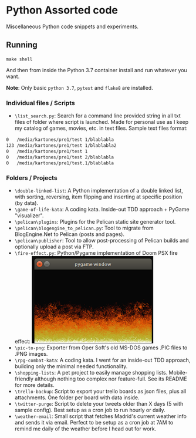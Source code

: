 Python Assorted code
====================

Miscellaneous Python code snippets and experiments.

## Running

```
make shell
```

And then from inside the Python 3.7 container install and run whatever you want.

**Note**: Only basic `python 3.7`, `pytest` and `flake8` are installed.


### Individual files / Scripts
* `\list_search.py`: Search for a command line provided string in all txt files of folder where script is launched. Made for personal use as I keep my catalog of games, movies, etc. in text files. Sample text files format:
```
0   /media/kartones/pre1/test 1/blablabla
123 /media/kartones/pre1/test 1/blablabla2
0   /media/kartones/pre1/test 1
0   /media/kartones/pre1/test 2/blablabla
0   /media/kartones/pre1/test.1/blablabla
```

### Folders / Projects
* `\double-linked-list`: A Python implementation of a double linked list, with sorting, reversing, item flipping and inserting at specific position (by data).
* `\game-of-life-kata`: A coding kata. Inside-out TDD approach + PyGame "visualizer".
* `\pelican\plugins`: Plugins for the Pelican static site generator tool.
* `\pelican\blogengine_to_pelican.py`: Tool to migrate from BlogEngine.Net to Pelican (posts and pages).
* `\pelican\publisher`: Tool to allow post-processing of Pelican builds and optionally upload a post via FTP.
* `\fire-effect.py`: Python/Pygame implementation of Doom PSX fire effect:
![Doom PSX fire effect in pygame](doc/fire-effect.png)
* `\pic-to-png`: Exporter from Oper Soft's old MS-DOS games .PIC files to .PNG images.
* `\rpg-combat-kata`: A coding kata. I went for an inside-out TDD approach, building only the minimal needed functionality.
* `\shopping-lists`: A pet project to easily manage shopping lists. Mobile-friendly although nothing too complex nor feature-full. See its README for more details.
* `\trello-backup`: Script to export your trello boards as json files, plus all attachments. One folder per board with data inside.
* `\twitter-purge`: Script to delete your tweets older than X days (5 with sample config). Best setup as a cron job to run hourly or daily.
* `\weather-email`: Small script that fetches Madrid's current weather info and sends it via email. Perfect to be setup as a cron job at 7AM to remind me daily of the weather before I head out for work.
